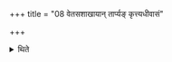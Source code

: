 +++
title = "08 वेतसशाखायान् तार्प्यङ् कृत्त्यधीवासं"

+++

<details><summary>थिते</summary>

वेतसशाखायां तार्प्यं कृत्त्यधीवासं हिरण्यकशिपु चास्तीर्य सौवर्णं रुक्ममुपरिष्टात्कृत्वा तस्मिन्नश्वतूपरगोमृगान्निघ्नन्ति । प्लक्षशाखास्वितरान्पशून् ८
</details>
